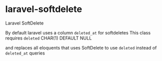 # laravel-softdelete
Laravel SoftDelete

By default laravel uses a column `deleted_at` for softdeletes
This class requires `deleted` CHAR(1) DEFAULT NULL

and replaces all eloquents that uses SoftDelete to use `deleted` instead of `deleted_at` queries

